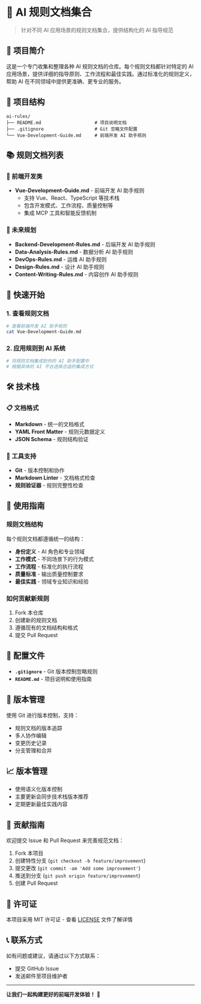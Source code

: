 # 🤖 AI 规则文档集合

> 针对不同 AI 应用场景的规则文档集合，提供结构化的 AI 指导规范

## 📖 项目简介

这是一个专门收集和整理各种 AI 规则文档的仓库。每个规则文档都针对特定的 AI 应用场景，提供详细的指导原则、工作流程和最佳实践。通过标准化的规则定义，帮助 AI 在不同领域中提供更准确、更专业的服务。

## 📁 项目结构

```
ai-rules/
├── README.md                    # 项目说明文档
├── .gitignore                   # Git 忽略文件配置
└── Vue-Development-Guide.md     # 前端开发 AI 助手规则
```

## 📚 规则文档列表

### 🎨 前端开发类
- **Vue-Development-Guide.md** - 前端开发 AI 助手规则
  - 支持 Vue、React、TypeScript 等技术栈
  - 包含开发模式、工作流程、质量控制等
  - 集成 MCP 工具和智能反馈机制

### 🔮 未来规划
- **Backend-Development-Rules.md** - 后端开发 AI 助手规则
- **Data-Analysis-Rules.md** - 数据分析 AI 助手规则  
- **DevOps-Rules.md** - 运维 AI 助手规则
- **Design-Rules.md** - 设计 AI 助手规则
- **Content-Writing-Rules.md** - 内容创作 AI 助手规则

## 🚀 快速开始

### 1. 查看规则文档
```bash
# 查看前端开发 AI 助手规则
cat Vue-Development-Guide.md
```

### 2. 应用规则到 AI 系统
```bash
# 将规则文档集成到你的 AI 助手配置中
# 根据具体的 AI 平台选择合适的集成方式
```

## 🛠️ 技术栈

### 📋 文档格式
- **Markdown** - 统一的文档格式
- **YAML Front Matter** - 规则元数据定义
- **JSON Schema** - 规则结构验证

### 🔧 工具支持
- **Git** - 版本控制和协作
- **Markdown Linter** - 文档格式检查
- **规则验证器** - 规则完整性检查

## 📖 使用指南

### 规则文档结构
每个规则文档都遵循统一的结构：
- **身份定义** - AI 角色和专业领域
- **工作模式** - 不同场景下的行为模式
- **工作流程** - 标准化的执行流程
- **质量标准** - 输出质量控制要求
- **最佳实践** - 领域专业知识和经验

### 如何贡献新规则
1. Fork 本仓库
2. 创建新的规则文档
3. 遵循现有的文档结构和格式
4. 提交 Pull Request

## 📄 配置文件

- **`.gitignore`** - Git 版本控制忽略规则
- **`README.md`** - 项目说明和使用指南

## 🔄 版本管理

使用 Git 进行版本控制，支持：
- 规则文档的版本追踪
- 多人协作编辑
- 变更历史记录
- 分支管理和合并

## 📈 版本管理

- 使用语义化版本控制
- 主要更新会同步技术栈版本推荐
- 定期更新最佳实践内容

## 🤝 贡献指南

欢迎提交 Issue 和 Pull Request 来完善规范文档：

1. Fork 本项目
2. 创建特性分支 (`git checkout -b feature/improvement`)
3. 提交更改 (`git commit -am 'Add some improvement'`)
4. 推送到分支 (`git push origin feature/improvement`)
5. 创建 Pull Request

## 📄 许可证

本项目采用 MIT 许可证 - 查看 [LICENSE](LICENSE) 文件了解详情

## 📞 联系方式

如有问题或建议，请通过以下方式联系：

- 提交 GitHub Issue
- 发送邮件至项目维护者

---

**让我们一起构建更好的前端开发体验！** 🚀